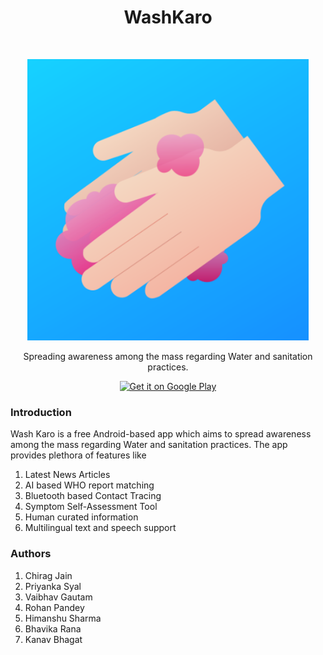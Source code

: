 <h1 align="center"> WashKaro </h1> <br>
<p align="center">
  <img alt="WashKaro" title="WashKaro" src="./app/src/main/ic_launcher-playstore.png" width="450">
</p>

<p align="center">
  Spreading awareness among the mass regarding Water and sanitation practices.
</p>

<p align="center">

  <a href="https://play.google.com/store/apps/details?id=inspire2connect.inspire2connect">
    <img alt="Get it on Google Play" title="Google Play" src="http://i.imgur.com/mtGRPuM.png" width="140">
  </a>
</p>

### Introduction

Wash Karo is a free Android-based app which aims to spread awareness among the mass regarding Water and sanitation practices. The app provides plethora of features like
1. Latest News Articles
2. AI based WHO report matching
3. Bluetooth based Contact Tracing
4. Symptom Self-Assessment Tool
5. Human curated information
6. Multilingual text and speech support

### Authors
1. Chirag Jain 
2. Priyanka Syal 
3. Vaibhav Gautam
4. Rohan Pandey
5. Himanshu Sharma 
6. Bhavika Rana 
7. Kanav Bhagat 